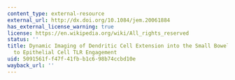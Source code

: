 ```yaml
---
content_type: external-resource
external_url: http://dx.doi.org/10.1084/jem.20061884
has_external_license_warning: true
license: https://en.wikipedia.org/wiki/All_rights_reserved
status: ''
title: Dynamic Imaging of Dendritic Cell Extension into the Small Bowel Lumen in Response
  to Epithelial Cell TLR Engagement
uid: 5091561f-f47f-41fb-b1c6-98b74ccbd10e
wayback_url: ''
---
```

